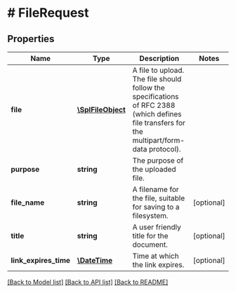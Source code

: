 # # FileRequest

## Properties

Name | Type | Description | Notes
------------ | ------------- | ------------- | -------------
**file** | [**\SplFileObject**](\SplFileObject.md) | A file to upload. The file should follow the specifications of RFC 2388 (which defines file transfers for the multipart/form-data protocol). | 
**purpose** | **string** | The purpose of the uploaded file. | 
**file_name** | **string** | A filename for the file, suitable for saving to a filesystem. | [optional] 
**title** | **string** | A user friendly title for the document. | [optional] 
**link_expires_time** | [**\DateTime**](\DateTime.md) | Time at which the link expires. | [optional] 

[[Back to Model list]](../../README.md#documentation-for-models) [[Back to API list]](../../README.md#documentation-for-api-endpoints) [[Back to README]](../../README.md)


